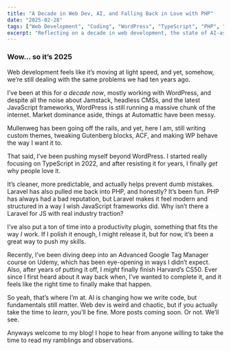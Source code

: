 ```yaml
---
title: "A Decade in Web Dev, AI, and Falling Back in Love with PHP"
date: "2025-02-28"
tags: ["Web Development", "Coding", "WordPress", "TypeScript", "PHP", "Laravel"]
excerpt: "Reflecting on a decade in web development, the state of AI-assisted coding, and rediscovering the joy of PHP and Laravel."
---
```


### Wow… so it’s 2025

Web development feels like it’s moving at light speed, and yet, somehow, we’re still dealing with the same problems we had ten years ago. 

I’ve been at this for *a decade now*, mostly working with WordPress, and despite all the noise about Jamstack, headless CMSs, and the latest JavaScript frameworks, WordPress is still running a massive chunk of the internet. Market dominance aside, things at Automattic have been messy.

Mullenweg has been going off the rails, and yet, here I am, still writing custom themes, tweaking Gutenberg blocks, ACF, and making WP behave the way I want it to.

That said, I’ve been pushing myself beyond WordPress. I started really focusing on TypeScript in 2022, and after resisting it for years, I finally *get* why people love it. 

It’s cleaner, more predictable, and actually helps prevent dumb mistakes. Laravel has also pulled me back into PHP, and honestly? It’s been fun. PHP has always had a bad reputation, but Laravel makes it feel modern and structured in a way I wish JavaScript frameworks did. Why isn’t there a Laravel for JS with real industry traction?

I’ve also put a ton of time into a productivity plugin, something that fits the way *I* work. If I polish it enough, I might release it, but for now, it’s been a great way to push my skills.

Recently, I’ve been diving deep into an Advanced Google Tag Manager course on Udemy, which has been eye-opening in ways I didn’t expect. Also, after years of putting it off, I *might* finally finish Harvard’s CS50. Ever since I first heard about it way back when, I’ve wanted to complete it, and it feels like the right time to finally make that happen.

So yeah, that’s where I’m at. AI is changing how we write code, but fundamentals still matter. Web dev is weird and chaotic, but if you actually take the time to *learn*, you’ll be fine. More posts coming soon. Or not. We’ll see.

Anyways welcome to my blog! 
I hope to hear from anyone willing to take the time to read my ramblings and observations.
